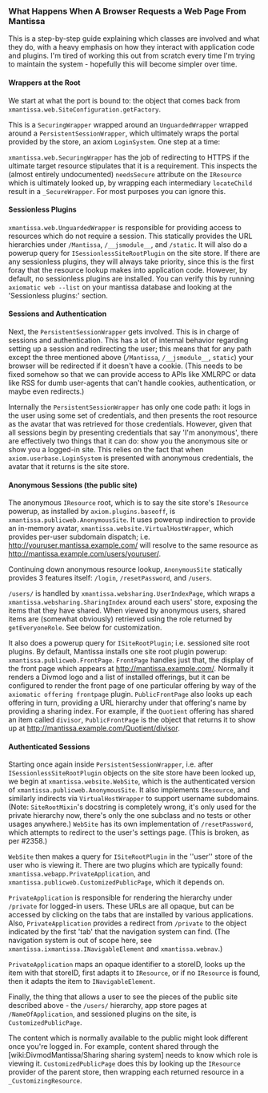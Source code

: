 ### What Happens When A Browser Requests a Web Page From Mantissa ###

This is a step-by-step guide explaining which classes are involved and what they do, with a heavy emphasis on how they interact with application code and plugins.  I'm tired of working this out from scratch every time I'm trying to maintain the system - hopefully this will become simpler over time.

#### Wrappers at the Root ####

We start at what the port is bound to: the object that comes back from `xmantissa.web.SiteConfiguration.getFactory`.

This is a `SecuringWrapper` wrapped around an `UnguardedWrapper` wrapped around a `PersistentSessionWrapper`, which ultimately wraps the portal provided by the store, an axiom `LoginSystem`.  One step at a time:

`xmantissa.web.SecuringWrapper` has the job of redirecting to HTTPS if the ultimate target resource stipulates that it is a requirement.  This inspects the (almost entirely undocumented) `needsSecure` attribute on the `IResource` which is ultimately looked up, by wrapping each intermediary `locateChild` result in a `_SecureWrapper`.  For most purposes you can ignore this.

#### Sessionless Plugins ####

`xmantissa.web.UnguardedWrapper` is responsible for providing access to resources which do not require a session.  This statically provides the URL hierarchies under `/Mantissa`, `/__jsmodule__`, and `/static`.  It will also do a powerup query for `ISessionlessSiteRootPlugin` on the site store.  If there are any sessionless plugins, they will always take priority, since this is the first foray that the resource lookup makes into application code.  However, by default, no sessionless plugins are installed.  You can verify this by running `axiomatic web --list` on your mantissa database and looking at the 'Sessionless plugins:' section.

#### Sessions and Authentication ####

Next, the `PersistentSessionWrapper` gets involved.  This is in charge of sessions and authentication.  This has a lot of internal behavior regarding setting up a session and redirecting the user; this means that for any path except the three mentioned above (`/Mantissa`, `/__jsmodule__`, `static`) your browser will be redirected if it doesn't have a cookie.  (This needs to be fixed somehow so that we can provide access to APIs like XMLRPC or data like RSS for dumb user-agents that can't handle cookies, authentication, or maybe even redirects.)

Internally the `PersistentSessionWrapper` has only one code path: it logs in the user using some set of credentials, and then presents the root resource as the avatar that was retrieved for those credentials.  However, given that all sessions begin by presenting credentials that say 'I'm anonymous', there are effectively two things that it can do: show you the anonymous site or show you a logged-in site.  This relies on the fact that when `axiom.userbase.LoginSystem` is presented with anonymous credentials, the avatar that it returns is the site store.

#### Anonymous Sessions (the public site) ####

The anonymous `IResource` root, which is to say the site store's `IResource` powerup, as installed by `axiom.plugins.baseoff`, is `xmantissa.publicweb.AnonymousSite`.  It uses powerup indirection to provide an in-memory avatar, `xmantissa.website.VirtualHostWrapper`, which provides per-user subdomain dispatch; i.e. http://youruser.mantissa.example.com/ will resolve to the same resource as http://mantissa.example.com/users/youruser/.

Continuing down anonymous resource lookup, `AnonymousSite` statically provides 3 features itself: `/login`, `/resetPassword`, and `/users`.

`/users/` is handled by `xmantissa.websharing.UserIndexPage`, which wraps a `xmantissa.websharing.SharingIndex` around each users' store, exposing the items that they have shared.  When viewed by anonymous users, shared items are (somewhat obviously) retrieved using the role returned by `getEveryoneRole`.  See below for customization.

It also does a powerup query for `ISiteRootPlugin`; i.e. sessioned site root plugins.  By default, Mantissa installs one site root plugin powerup: `xmantissa.publicweb.FrontPage`.  `FrontPage` handles just that, the display of the front page which appears at <http://mantissa.example.com/>.  Normally it renders a Divmod logo and a list of installed offerings, but it can be configured to render the front page of one particular offering by way of the `axiomatic offering frontpage` plugin.  `PublicFrontPage` also looks up each offering in turn, providing a URL hierarchy under that offering's name by providing a sharing index.  For example, if the `Quotient` offering has shared an item called `divisor`, `PublicFrontPage` is the object that returns it to show up at <http://mantissa.example.com/Quotient/divisor>.

#### Authenticated Sessions ####

Starting once again inside `PersistentSessionWrapper`, i.e. after `ISessionlessSiteRootPlugin` objects on the site store have been looked up, we begin at `xmantissa.website.WebSite`, which is the authenticated version of `xmantissa.publicweb.AnonymousSite`.  It also implements `IResource`, and similarly indirects via `VirtualHostWrapper` to support username subdomains.  (Note: `SiteRootMixin`'s docstring is completely wrong, it's only used for the private hierarchy now, there's only the one subclass and no tests or other usages anywhere.)  `WebSite` has its own implementation of `/resetPassword`, which attempts to redirect to the user's settings page.  (This is broken, as per #2358.)

`WebSite` then makes a query for `ISiteRootPlugin` in the ''user'' store of the user who is viewing it.  There are two plugins which are typically found: `xmantissa.webapp.PrivateApplication`, and `xmantissa.publicweb.CustomizedPublicPage`, which it depends on.

`PrivateApplication` is responsible for rendering the hierarchy under `/private` for logged-in users.  These URLs are all opaque, but can be accessed by clicking on the tabs that are installed by various applications.  Also, `PrivateApplication` provides a redirect from `/private` to the object indicated by the first 'tab' that the navigation system can find.  (The navigation system is out of scope here, see `xmantissa.ixmantissa.INavigableElement` and `xmantissa.webnav`.)

`PrivateApplication` maps an opaque identifier to a storeID, looks up the item with that storeID, first adapts it to `IResource`, or if no `IResource` is found, then it adapts the item to `INavigableElement`.

Finally, the thing that allows a user to see the pieces of the public site described above - the `/users/` hierarchy, app store pages at `/NameOfApplication`, and sessioned plugins on the site, is `CustomizedPublicPage`.

The content which is normally available to the public might look different once you're logged in.  For example, content shared through the [wiki:DivmodMantissa/Sharing sharing system] needs to know which role is viewing it.  `CustomizedPublicPage` does this by looking up the `IResource` provider of the parent store, then wrapping each returned resource in a `_CustomizingResource`.
